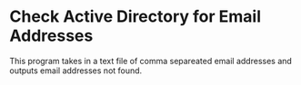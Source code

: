 # Check Active Directory for Email Addresses

This program takes in a text file of comma separeated email addresses and outputs email addresses not found.
